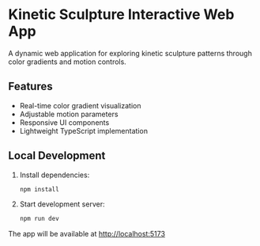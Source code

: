 # Kinetic Sculpture Interactive Web App

A dynamic web application for exploring kinetic sculpture patterns through color gradients and motion controls.

## Features

- Real-time color gradient visualization
- Adjustable motion parameters
- Responsive UI components
- Lightweight TypeScript implementation

## Local Development

1. Install dependencies:
   ```bash
   npm install
   ```
2. Start development server:
   ```bash
   npm run dev
   ```

The app will be available at [http://localhost:5173](http://localhost:5173)
